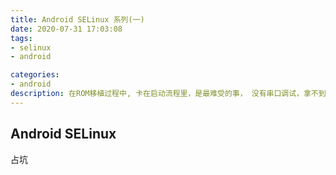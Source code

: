 ```yaml
---
title: Android SELinux 系列(一)
date: 2020-07-31 17:03:08
tags:
- selinux
- android

categories:
- android
description: 在ROM移植过程中, 卡在启动流程里，是最难受的事， 没有串口调试，拿不到相关的日志，只能靠猜，SELinux 的配置，是否会导致启动不起来呢？ 最后的结果是，靠猜并没有解决启动问题，因为可能出问题的环节太多了，但借此机会，系统的学习一上Android SELinux 是有必要的。
---
```


## Android SELinux 

占坑
